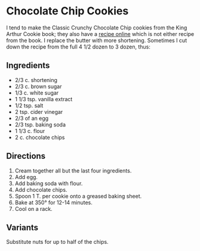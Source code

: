 # Chocolate Chip Cookies

I tend to make the Classic Crunchy Chocolate Chip cookies from the King Arthur Cookie book; they also have a [recipe online](http://www.kingarthurflour.com/recipes/chocolate-chip-cookies-recipe) which is not either recipe from the book.  I replace the butter with more shortening.  Sometimes I cut down the recipe from the full 4 1/2 dozen to 3 dozen, thus:

## Ingredients

* 2/3 c. shortening
* 2/3 c. brown sugar
* 1/3 c. white sugar
* 1 1/3 tsp. vanilla extract
* 1/2 tsp. salt
* 2 tsp. cider vinegar
* 2/3 of an egg
* 2/3 tsp. baking soda
* 1 1/3 c. flour
* 2 c. chocolate chips

## Directions

1. Cream together all but the last four ingredients. 
2. Add egg.
3. Add baking soda with flour. 
4. Add chocolate chips.
5. Spoon 1 T. per cookie onto a greased baking sheet.
6. Bake at 350° for 12-14 minutes. 
7. Cool on a rack.

## Variants

Substitute nuts for up to half of the chips.
